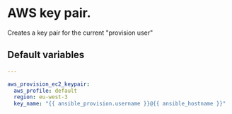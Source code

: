 # AWS key pair.
Creates a key pair for the current "provision user"
<!--TOC-->
<!--ENDTOC-->

<!--ROLEVARS-->
## Default variables
```yaml
---

aws_provision_ec2_keypair:
  aws_profile: default
  region: eu-west-3
  key_name: "{{ ansible_provision.username }}@{{ ansible_hostname }}"
```

<!--ENDROLEVARS-->
